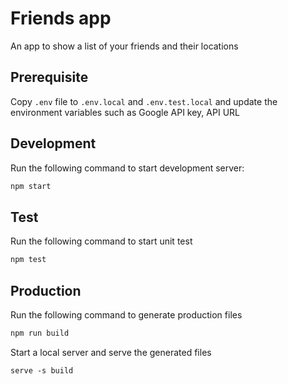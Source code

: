 # Friends app

An app to show a list of your friends and their locations

## Prerequisite
Copy `.env` file to `.env.local` and `.env.test.local` and update the environment variables such as Google API key, API URL

## Development
Run the following command to start development server:
```bash
npm start
```

## Test
Run the following command to start unit test
```bash
npm test
```

## Production
Run the following command to generate production files
```bash
npm run build
```
Start a local server and serve the generated files
```
serve -s build 
```
